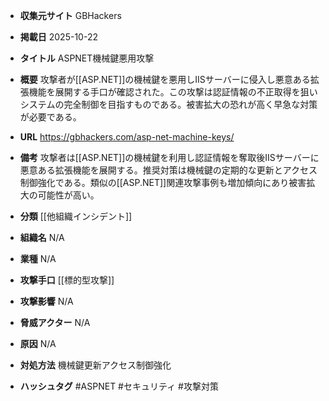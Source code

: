 - **収集元サイト**
GBHackers

- **掲載日**
2025-10-22

- **タイトル**
ASPNET機械鍵悪用攻撃

- **概要**
攻撃者が[[ASP.NET]]の機械鍵を悪用しIISサーバーに侵入し悪意ある拡張機能を展開する手口が確認された。この攻撃は認証情報の不正取得を狙いシステムの完全制御を目指すものである。被害拡大の恐れが高く早急な対策が必要である。

- **URL**
https://gbhackers.com/asp-net-machine-keys/

- **備考**
攻撃者は[[ASP.NET]]の機械鍵を利用し認証情報を奪取後IISサーバーに悪意ある拡張機能を展開する。推奨対策は機械鍵の定期的な更新とアクセス制御強化である。類似の[[ASP.NET]]関連攻撃事例も増加傾向にあり被害拡大の可能性が高い。

- **分類**
[[他組織インシデント]]

- **組織名**
N/A

- **業種**
N/A

- **攻撃手口**
[[標的型攻撃]]

- **攻撃影響**
N/A

- **脅威アクター**
N/A

- **原因**
N/A

- **対処方法**
機械鍵更新アクセス制御強化

- **ハッシュタグ**
#ASPNET #セキュリティ #攻撃対策
